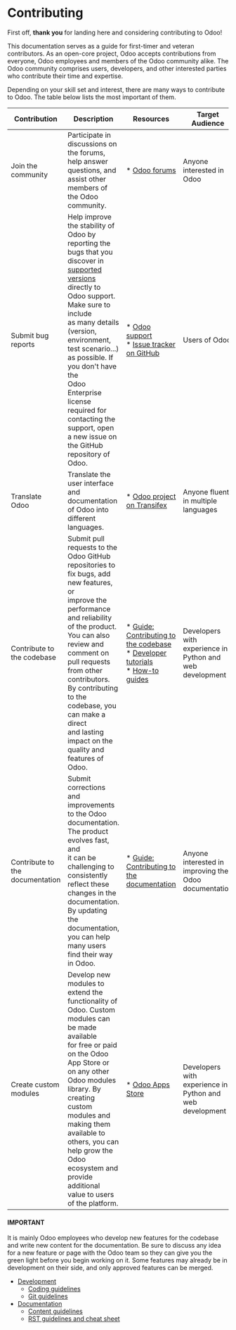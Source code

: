 # Contributing

First off, **thank you** for landing here and considering contributing to Odoo!

This documentation serves as a guide for first-timer and veteran contributors. As an open-core
project, Odoo accepts contributions from everyone, Odoo employees and members of the Odoo community
alike. The Odoo community comprises users, developers, and other interested parties who contribute
their time and expertise.

Depending on your skill set and interest, there are many ways to contribute to Odoo. The table below
lists the most important of them.

| Contribution                    | Description                                                                                                                                                                                                                                                                                                                                                                                                         | Resources                                                                                                                                                           | Target Audience                                          |
|---------------------------------|---------------------------------------------------------------------------------------------------------------------------------------------------------------------------------------------------------------------------------------------------------------------------------------------------------------------------------------------------------------------------------------------------------------------|---------------------------------------------------------------------------------------------------------------------------------------------------------------------|----------------------------------------------------------|
| Join the community              | Participate in discussions on the forums, help answer questions, and assist other members of<br/>the Odoo community.                                                                                                                                                                                                                                                                                                | * [Odoo forums](https://www.odoo.com/forum)                                                                                                                         | Anyone interested in Odoo                                |
| Submit bug reports              | Help improve the stability of Odoo by reporting the bugs that you discover in [supported<br/>versions](administration/supported_versions.md) directly to Odoo support. Make sure to include<br/>as many details (version, environment, test scenario...) as possible. If you don't have the<br/>Odoo Enterprise license required for contacting the support, open a new issue on the GitHub<br/>repository of Odoo. | * [Odoo support](https://www.odoo.com/help)<br/>* [Issue tracker on GitHub](https://github.com/odoo/odoo/issues)                                                    | Users of Odoo                                            |
| Translate Odoo                  | Translate the user interface and documentation of Odoo into different languages.                                                                                                                                                                                                                                                                                                                                    | * [Odoo project on Transifex](https://explore.transifex.com/odoo/)                                                                                                  | Anyone fluent in multiple languages                      |
| Contribute to the codebase      | Submit pull requests to the Odoo GitHub repositories to fix bugs, add new features, or<br/>improve the performance and reliability of the product. You can also review and comment on<br/>pull requests from other contributors. By contributing to the codebase, you can make a direct<br/>and lasting impact on the quality and features of Odoo.                                                                 | * [Guide: Contributing to the codebase](contributing/development.md)<br/>* [Developer tutorials](developer/tutorials.md)<br/>* [How-to guides](developer/howtos.md) | Developers with experience in Python and web development |
| Contribute to the documentation | Submit corrections and improvements to the Odoo documentation. The product evolves fast, and<br/>it can be challenging to consistently reflect these changes in the documentation. By updating<br/>the documentation, you can help many users find their way in Odoo.                                                                                                                                               | * [Guide: Contributing to the documentation](contributing/documentation.md)                                                                                         | Anyone interested in improving the Odoo documentation    |
| Create custom modules           | Develop new modules to extend the functionality of Odoo. Custom modules can be made available<br/>for free or paid on the Odoo App Store or on any other Odoo modules library. By creating<br/>custom modules and making them available to others, you can help grow the Odoo ecosystem and<br/>provide additional value to users of the platform.                                                                  | * [Odoo Apps Store](https://apps.odoo.com/apps)                                                                                                                     | Developers with experience in Python and web development |

#### IMPORTANT
It is mainly Odoo employees who develop new features for the codebase and write new content for
the documentation. Be sure to discuss any idea for a new feature or page with the Odoo team so
they can give you the green light before you begin working on it. Some features may already be in
development on their side, and only approved features can be merged.

* [Development](contributing/development.md)
  * [Coding guidelines](contributing/development/coding_guidelines.md)
  * [Git guidelines](contributing/development/git_guidelines.md)
* [Documentation](contributing/documentation.md)
  * [Content guidelines](contributing/documentation/content_guidelines.md)
  * [RST guidelines and cheat sheet](contributing/documentation/rst_guidelines.md)
